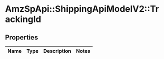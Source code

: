 # AmzSpApi::ShippingApiModelV2::TrackingId

## Properties
Name | Type | Description | Notes
------------ | ------------- | ------------- | -------------

